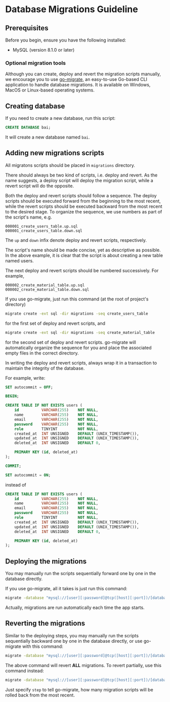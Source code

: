 # Database Migrations Guideline

## Prerequisites

Before you begin, ensure you have the following installed:

- MySQL (version 8.1.0 or later)

### Optional migration tools

Although you can create, deploy and revert the migration scripts manually, we encourage you to use [go-migrate](https://github.com/golang-migrate/migrate/tree/master/cmd/migrate), an easy-to-use Go-based CLI application to handle database migrations. It is available on Windows, MacOS or Linux-based operating systems.

## Creating database

If you need to create a new database, run this script:

```sql
CREATE DATABASE bai;
```

It will create a new database named `bai`.

## Adding new migrations scripts

All migratons scripts should be placed in `migrations` directory.

There should always be two kind of scripts, i.e. deploy and revert. As the name suggests, a deploy script will deploy the migration script, while a revert script will do the opposite.

Both the deploy and revert scripts should follow a sequence. The deploy scripts should be executed forward from the beginning to the most recent, while the revert scripts should be executed backward from the most recent to the desired stage. To organize the sequence, we use numbers as part of the script's name, e.g.

```
000001_create_users_table.up.sql
000001_create_users_table.down.sql
```

The `up` and `down` infix denote deploy and revert scripts, respectively.

The script's name should be made concise, yet as descriptive as possible. In the above example, it is clear that the script is about creating a new table named users.

The next deploy and revert scripts should be numbered successively. For example,

```
000002_create_material_table.up.sql
000002_create_material_table.down.sql
```

If you use go-migrate, just run this command (at the root of project's directory)

```bash
migrate create -ext sql -dir migrations -seq create_users_table
```

for the first set of deploy and revert scripts, and

```bash
migrate create -ext sql -dir migrations -seq create_material_table
```

for the second set of deploy and revert scripts. go-migrate will automatically organize the sequence for you and place the associated empty files in the correct directory.

In writing the deploy and revert scripts, always wrap it in a transaction to maintain the integrity of the database.

For example, write:

```sql
SET autocommit = OFF;

BEGIN;

CREATE TABLE IF NOT EXISTS users (
    id          VARCHAR(255)    NOT NULL,
    name        VARCHAR(255)    NOT NULL,
    email       VARCHAR(255)    NOT NULL,
    password    VARCHAR(255)    NOT NULL,
    role        TINYINT         NOT NULL,
    created_at  INT UNSIGNED    DEFAULT (UNIX_TIMESTAMP()),
    updated_at  INT UNSIGNED    DEFAULT (UNIX_TIMESTAMP()),
    deleted_at  INT UNSIGNED    DEFAULT 0,

    PRIMARY KEY (id, deleted_at)
);

COMMIT;

SET autocommit = ON;
```

instead of

```sql
CREATE TABLE IF NOT EXISTS users (
    id          VARCHAR(255)    NOT NULL,
    name        VARCHAR(255)    NOT NULL,
    email       VARCHAR(255)    NOT NULL,
    password    VARCHAR(255)    NOT NULL,
    role        TINYINT         NOT NULL,
    created_at  INT UNSIGNED    DEFAULT (UNIX_TIMESTAMP()),
    updated_at  INT UNSIGNED    DEFAULT (UNIX_TIMESTAMP()),
    deleted_at  INT UNSIGNED    DEFAULT 0,

    PRIMARY KEY (id, deleted_at)
);
```

## Deploying the migrations

You may manually run the scripts sequentially forward one by one in the database directly.

If you use go-migrate, all it takes is just run this command:

```bash
migrate -database "mysql://[user][:password]@tcp([host][:port])/[database_name]" -path migrations up
```

Actually, migrations are run automatically each time the app starts.

## Reverting the migrations

Similar to the deploying steps, you may manually run the scripts sequentially backward one by one in the database directly, or use go-migrate with this command:

```bash
migrate -database "mysql://[user][:password]@tcp([host][:port])/[database_name]" -path migrations down
```

The above command will revert **ALL** migrations. To revert partially, use this command instead:

```bash
migrate -database "mysql://[user][:password]@tcp([host][:port])/[database_name]" -path migrations down [step]
```

Just specify `step` to tell go-migrate, how many migration scripts will be rolled back from the most recent.